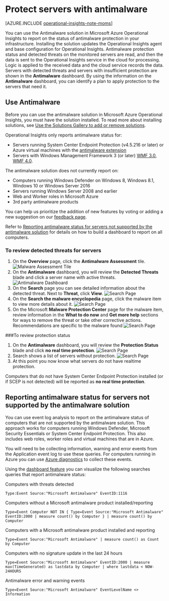 <properties
   pageTitle="Protect servers with antimalware"
   description="Use antimalware to help you protect the servers in your infrastructure from malware"
   services="operational-insights"
   documentationCenter=""
   authors="bandersmsft"
   manager="jwhit"
   editor="" />
<tags
   ms.service="operational-insights"
   ms.devlang="na"
   ms.topic="article"
   ms.tgt_pltfrm="na"
   ms.workload="na"
   ms.date="07/02/2015"
   ms.author="banders" />

# Protect servers with antimalware

[AZURE.INCLUDE [operational-insights-note-moms](../../includes/operational-insights-note-moms.md)]

You can use the Antimalware solution in Microsoft Azure Operational Insights to report on the status of antimalware protection in your infrastructure. Installing the solution updates the Operational Insights agent and base configuration for Operational Insights. Antimalware protection status and detected threats on the monitored servers are read, and then the data is sent to the Operational Insights service in the cloud for processing. Logic is applied to the received data and the cloud service records the data. Servers with detected threats and servers with insufficient protection are shown in the **Antimalware** dashboard. By using the information on the **Antimalware** dashboard, you can identify a plan to apply protection to the servers that need it.

## Use Antimalware

Before you can use the antimalware solution in Microsoft Azure Operational Insights, you must have the solution installed. To read more about installing solutions, see [Use the Solutions Gallery to add or remove solutions](operational-insights-add-solution.md).

Operational Insights only reports antimalware status for:

- Servers running System Center Endpoint Protection (v4.5.216 or later) or Azure virtual machines with the [antimalware extension](http://go.microsoft.com/fwlink/?linkid=398023)
- Servers with Windows Management Framework 3 (or later) [WMF 3.0](https://support.microsoft.com/en-us/kb/2506143), [WMF 4.0](http://www.microsoft.com/en-us/download/details.aspx?id=40855).

The antimalware solution does not currently report on:

- Computers running Windows Defender on Windows 8, Windows 8.1, Windows 10 or Windows Server 2016
- Servers running Windows Server 2008 and earlier
- Web and Worker roles in Microsoft Azure
- 3rd party antimalware products

You can help us prioritize the addition of new features by voting or adding a new suggestion on our [feedback page](http://feedback.azure.com/forums/267889-azure-operational-insights/category/88093-malware-assessment-solution).

Refer to [Reporting antimalware status for servers not supported by the antimalware solution](#reporting-antimalware-status-for-servers-not-supported-by-the-antimalware-solution) for details on how to build a dashboard to report on all computers.

### To review detected threats for servers

1. On the **Overview** page, click the **Antimalware Assessment** tile.
![Malware Assessment Tile](./media/operational-insights-antimalware/antimalware01.png)
2. On the **Antimalware** dashboard, you will review the **Detected Threats** blade and click a server name with active threats.
![Antimalware Dashboard](./media/operational-insights-antimalware/antimalware02.png)
3. On the **Search** page you can see detailed information about the detected threat. Next to **Threat**, click **View**.
![Search Page](./media/operational-insights-antimalware/antimalware03.png)
4. On the **Search the malware encyclopedia** page, click the malware item to view more details about it.
![Search Page](./media/operational-insights-antimalware/antimalware04.png)
5. On the Microsoft **Malware Protection Center** page for the malware item, review information in the **What to do now** and **Get more help** sections for ways to remove the threat or take other corrective actions. Recommendations are specific to the malware found
![Search Page](./media/operational-insights-antimalware/antimalware05.png)

###To review protection status

1. On the **Antimalware** dashboard, you will review the **Protection Status** blade and click **no real time protection**.
![Search Page](./media/operational-insights-antimalware/antimalware06.png)
2. Search shows a list of servers without protection.
![Search Page](./media/operational-insights-antimalware/antimalware07.png)
3. At this point you now know what servers do not have  realtime protection.

Computers that do not have System Center Endpoint Protection installed (or if SCEP is not detected) will be reported as **no real time protection**.

## Reporting antimalware status for servers not supported by the antimalware solution

You can use event log analysis to report on the antimalware status of computers that are not supported by the antimalware solution. This approach works for computers running Windows Defender, Microsoft Security Essentials or System Center Endpoint Protection.
This also includes web roles, worker roles and virtual machines that are in Azure.

You will need to be collecting information, warning and error events from the Application event log to use these queries.
For computers running in Azure you can use [Azure diagnostics](operational-insights-analyze-data-azure.md) to collect these events.

Using the [dashboard feature](operational-insights-use-dashboards.md) you can visualize the following searches queries that report antimalware status:

Computers with threats detected

`Type:Event Source:"Microsoft Antimalware" EventID:1116`


Computers without a Microsoft antimalware product installed/reporting

`Type=Event Computer NOT IN { Type=Event Source:"Microsoft Antimalware" EventID:2000 | measure count() by Computer } | measure count() by Computer`


Computers with a Microsoft antimalware product installed and reporting

`Type=Event Source:"Microsoft Antimalware" | measure count() as Count by Computer`


Computers with no signature update in the last 24 hours

`Type=Event Source:"Microsoft Antimalware" EventID:2000 | measure max(TimeGenerated) as lastdata by Computer | where lastdata < NOW-24HOURS`


Antimalware error and warning events

`Type=Event Source:"Microsoft Antimalware" EventLevelName <> Information`
